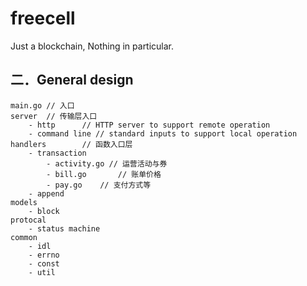 # freecell
Just a blockchain, Nothing in particular.

## 二．General design

	main.go // 入口
	server  // 传输层入口 
		- http      // HTTP server to support remote operation
		- command line // standard inputs to support local operation
	handlers        // 函数入口层
		- transaction
            - activity.go // 运营活动与券
            - bill.go       // 账单价格
            - pay.go    // 支付方式等
        - append
	models
		- block
	protocal
	    - status machine
	common
	    - idl
		- errno
		- const
		- util